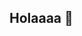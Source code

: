 ## Holaaaa 👋

<!--
**milojRM/milojRM** is a ✨ _special_ ✨ repository because its `README.md` (this file) appears on your GitHub profile.

Here are some ideas to get you started:

- Actualmente me encuentro estudiando Ciencias del Deporte y Actividad Física en Santiago
- 🌱 Actualmente estoy aprendiendo Data Science con Python.
- 💬 Pregúntame sobre bioingeniría orientada al deporte o actividad física o biomecánica.
- 📫 How to reach me: pf.camilo.ramirez@gmail.com o c.ramirez44@alumnos.santotomas.cl
-->
